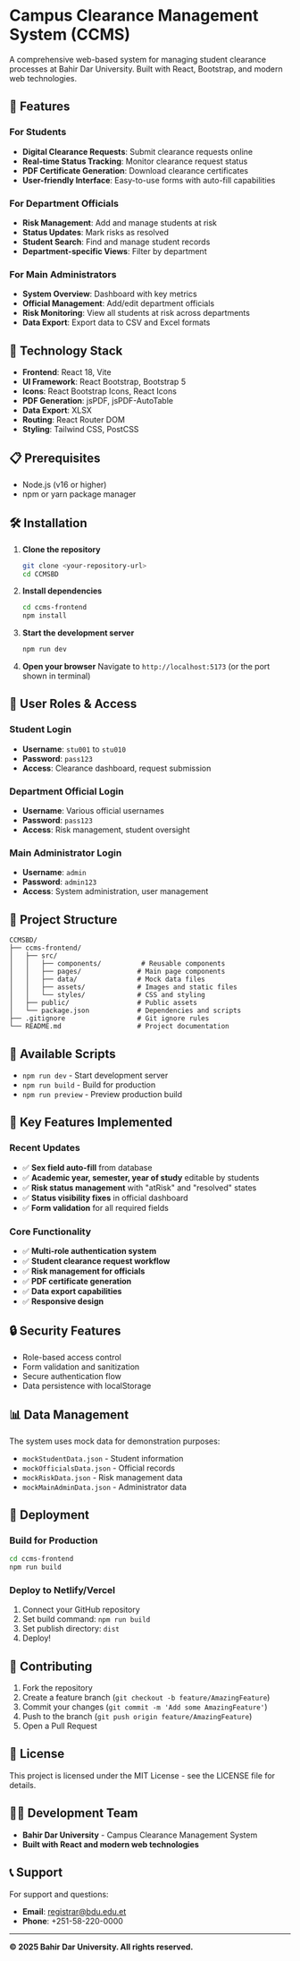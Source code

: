 # Campus Clearance Management System (CCMS)

A comprehensive web-based system for managing student clearance processes at Bahir Dar University. Built with React, Bootstrap, and modern web technologies.

## 🎯 Features

### For Students
- **Digital Clearance Requests**: Submit clearance requests online
- **Real-time Status Tracking**: Monitor clearance request status
- **PDF Certificate Generation**: Download clearance certificates
- **User-friendly Interface**: Easy-to-use forms with auto-fill capabilities

### For Department Officials
- **Risk Management**: Add and manage students at risk
- **Status Updates**: Mark risks as resolved
- **Student Search**: Find and manage student records
- **Department-specific Views**: Filter by department

### For Main Administrators
- **System Overview**: Dashboard with key metrics
- **Official Management**: Add/edit department officials
- **Risk Monitoring**: View all students at risk across departments
- **Data Export**: Export data to CSV and Excel formats

## 🚀 Technology Stack

- **Frontend**: React 18, Vite
- **UI Framework**: React Bootstrap, Bootstrap 5
- **Icons**: React Bootstrap Icons, React Icons
- **PDF Generation**: jsPDF, jsPDF-AutoTable
- **Data Export**: XLSX
- **Routing**: React Router DOM
- **Styling**: Tailwind CSS, PostCSS

## 📋 Prerequisites

- Node.js (v16 or higher)
- npm or yarn package manager

## 🛠️ Installation

1. **Clone the repository**
   ```bash
   git clone <your-repository-url>
   cd CCMSBD
   ```

2. **Install dependencies**
   ```bash
   cd ccms-frontend
   npm install
   ```

3. **Start the development server**
   ```bash
   npm run dev
   ```

4. **Open your browser**
   Navigate to `http://localhost:5173` (or the port shown in terminal)

## 👥 User Roles & Access

### Student Login
- **Username**: `stu001` to `stu010`
- **Password**: `pass123`
- **Access**: Clearance dashboard, request submission

### Department Official Login
- **Username**: Various official usernames
- **Password**: `pass123`
- **Access**: Risk management, student oversight

### Main Administrator Login
- **Username**: `admin`
- **Password**: `admin123`
- **Access**: System administration, user management

## 📁 Project Structure

```
CCMSBD/
├── ccms-frontend/
│   ├── src/
│   │   ├── components/          # Reusable components
│   │   ├── pages/              # Main page components
│   │   ├── data/               # Mock data files
│   │   ├── assets/             # Images and static files
│   │   └── styles/             # CSS and styling
│   ├── public/                 # Public assets
│   └── package.json            # Dependencies and scripts
├── .gitignore                  # Git ignore rules
└── README.md                   # Project documentation
```

## 🔧 Available Scripts

- `npm run dev` - Start development server
- `npm run build` - Build for production
- `npm run preview` - Preview production build

## 🎨 Key Features Implemented

### Recent Updates
- ✅ **Sex field auto-fill** from database
- ✅ **Academic year, semester, year of study** editable by students
- ✅ **Risk status management** with "atRisk" and "resolved" states
- ✅ **Status visibility fixes** in official dashboard
- ✅ **Form validation** for all required fields

### Core Functionality
- ✅ **Multi-role authentication system**
- ✅ **Student clearance request workflow**
- ✅ **Risk management for officials**
- ✅ **PDF certificate generation**
- ✅ **Data export capabilities**
- ✅ **Responsive design**

## 🔒 Security Features

- Role-based access control
- Form validation and sanitization
- Secure authentication flow
- Data persistence with localStorage

## 📊 Data Management

The system uses mock data for demonstration purposes:
- `mockStudentData.json` - Student information
- `mockOfficialsData.json` - Official records
- `mockRiskData.json` - Risk management data
- `mockMainAdminData.json` - Administrator data

## 🚀 Deployment

### Build for Production
```bash
cd ccms-frontend
npm run build
```

### Deploy to Netlify/Vercel
1. Connect your GitHub repository
2. Set build command: `npm run build`
3. Set publish directory: `dist`
4. Deploy!

## 🤝 Contributing

1. Fork the repository
2. Create a feature branch (`git checkout -b feature/AmazingFeature`)
3. Commit your changes (`git commit -m 'Add some AmazingFeature'`)
4. Push to the branch (`git push origin feature/AmazingFeature`)
5. Open a Pull Request

## 📝 License

This project is licensed under the MIT License - see the LICENSE file for details.

## 👨‍💻 Development Team

- **Bahir Dar University** - Campus Clearance Management System
- **Built with React and modern web technologies**

## 📞 Support

For support and questions:
- **Email**: registrar@bdu.edu.et
- **Phone**: +251-58-220-0000

---

**© 2025 Bahir Dar University. All rights reserved.** 